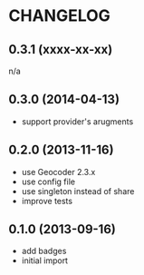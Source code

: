 CHANGELOG
=========

0.3.1 (xxxx-xx-xx)
------------------

n/a

0.3.0 (2014-04-13)
------------------

* support provider's arugments


0.2.0 (2013-11-16)
------------------

* use Geocoder 2.3.x
* use config file
* use singleton instead of share
* improve tests


0.1.0 (2013-09-16)
------------------

* add badges
* initial import
